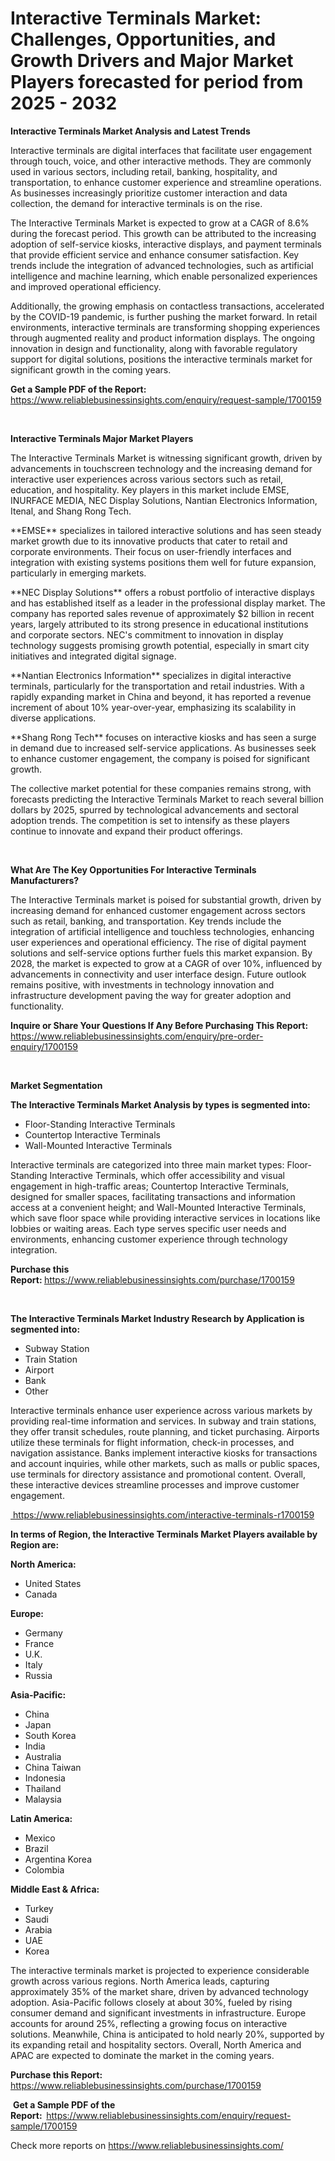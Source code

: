 <p><h1>Interactive Terminals Market: Challenges, Opportunities, and Growth Drivers and Major Market Players forecasted for period from 2025 - 2032</h1></p><p><strong>Interactive Terminals Market Analysis and Latest Trends</strong></p>
<p><p>Interactive terminals are digital interfaces that facilitate user engagement through touch, voice, and other interactive methods. They are commonly used in various sectors, including retail, banking, hospitality, and transportation, to enhance customer experience and streamline operations. As businesses increasingly prioritize customer interaction and data collection, the demand for interactive terminals is on the rise.</p><p>The Interactive Terminals Market is expected to grow at a CAGR of 8.6% during the forecast period. This growth can be attributed to the increasing adoption of self-service kiosks, interactive displays, and payment terminals that provide efficient service and enhance consumer satisfaction. Key trends include the integration of advanced technologies, such as artificial intelligence and machine learning, which enable personalized experiences and improved operational efficiency. </p><p>Additionally, the growing emphasis on contactless transactions, accelerated by the COVID-19 pandemic, is further pushing the market forward. In retail environments, interactive terminals are transforming shopping experiences through augmented reality and product information displays. The ongoing innovation in design and functionality, along with favorable regulatory support for digital solutions, positions the interactive terminals market for significant growth in the coming years.</p></p>
<p><strong>Get a Sample PDF of the Report:&nbsp;</strong> <a href="https://www.reliablebusinessinsights.com/enquiry/request-sample/1700159?utm_campaign=1113&utm_medium=2&utm_source=Github&utm_content=ia&utm_term=09012025&utm_id=interactive-terminals">https://www.reliablebusinessinsights.com/enquiry/request-sample/1700159</a></p>
<p>&nbsp;</p>
<p><strong>Interactive Terminals Major Market Players</strong></p>
<p><p>The Interactive Terminals Market is witnessing significant growth, driven by advancements in touchscreen technology and the increasing demand for interactive user experiences across various sectors such as retail, education, and hospitality. Key players in this market include EMSE, INURFACE MEDIA, NEC Display Solutions, Nantian Electronics Information, Itenal, and Shang Rong Tech.</p><p>**EMSE** specializes in tailored interactive solutions and has seen steady market growth due to its innovative products that cater to retail and corporate environments. Their focus on user-friendly interfaces and integration with existing systems positions them well for future expansion, particularly in emerging markets.</p><p>**NEC Display Solutions** offers a robust portfolio of interactive displays and has established itself as a leader in the professional display market. The company has reported sales revenue of approximately $2 billion in recent years, largely attributed to its strong presence in educational institutions and corporate sectors. NEC's commitment to innovation in display technology suggests promising growth potential, especially in smart city initiatives and integrated digital signage.</p><p>**Nantian Electronics Information** specializes in digital interactive terminals, particularly for the transportation and retail industries. With a rapidly expanding market in China and beyond, it has reported a revenue increment of about 10% year-over-year, emphasizing its scalability in diverse applications.</p><p>**Shang Rong Tech** focuses on interactive kiosks and has seen a surge in demand due to increased self-service applications. As businesses seek to enhance customer engagement, the company is poised for significant growth.</p><p>The collective market potential for these companies remains strong, with forecasts predicting the Interactive Terminals Market to reach several billion dollars by 2025, spurred by technological advancements and sectoral adoption trends. The competition is set to intensify as these players continue to innovate and expand their product offerings.</p></p>
<p>&nbsp;</p>
<p><strong>What Are The Key Opportunities For Interactive Terminals Manufacturers?</strong></p>
<p><p>The Interactive Terminals market is poised for substantial growth, driven by increasing demand for enhanced customer engagement across sectors such as retail, banking, and transportation. Key trends include the integration of artificial intelligence and touchless technologies, enhancing user experiences and operational efficiency. The rise of digital payment solutions and self-service options further fuels this market expansion. By 2028, the market is expected to grow at a CAGR of over 10%, influenced by advancements in connectivity and user interface design. Future outlook remains positive, with investments in technology innovation and infrastructure development paving the way for greater adoption and functionality.</p></p>
<p><strong>Inquire or Share Your Questions If Any Before Purchasing This Report:</strong> <a href="https://www.reliablebusinessinsights.com/enquiry/pre-order-enquiry/1700159?utm_campaign=1113&utm_medium=2&utm_source=Github&utm_content=ia&utm_term=09012025&utm_id=interactive-terminals">https://www.reliablebusinessinsights.com/enquiry/pre-order-enquiry/1700159</a></p>
<p>&nbsp;</p>
<p><strong>Market Segmentation</strong></p>
<p><strong>The Interactive Terminals Market Analysis by types is segmented into:</strong></p>
<p><ul><li>Floor-Standing Interactive Terminals</li><li>Countertop Interactive Terminals</li><li>Wall-Mounted Interactive Terminals</li></ul></p>
<p><p>Interactive terminals are categorized into three main market types: Floor-Standing Interactive Terminals, which offer accessibility and visual engagement in high-traffic areas; Countertop Interactive Terminals, designed for smaller spaces, facilitating transactions and information access at a convenient height; and Wall-Mounted Interactive Terminals, which save floor space while providing interactive services in locations like lobbies or waiting areas. Each type serves specific user needs and environments, enhancing customer experience through technology integration.</p></p>
<p><strong>Purchase this Report:&nbsp;</strong><a href="https://www.reliablebusinessinsights.com/purchase/1700159?utm_campaign=1113&utm_medium=2&utm_source=Github&utm_content=ia&utm_term=09012025&utm_id=interactive-terminals">https://www.reliablebusinessinsights.com/purchase/1700159</a></p>
<p>&nbsp;</p>
<p><strong>The Interactive Terminals Market Industry Research by Application is segmented into:</strong></p>
<p><ul><li>Subway Station</li><li>Train Station</li><li>Airport</li><li>Bank</li><li>Other</li></ul></p>
<p><p>Interactive terminals enhance user experience across various markets by providing real-time information and services. In subway and train stations, they offer transit schedules, route planning, and ticket purchasing. Airports utilize these terminals for flight information, check-in processes, and navigation assistance. Banks implement interactive kiosks for transactions and account inquiries, while other markets, such as malls or public spaces, use terminals for directory assistance and promotional content. Overall, these interactive devices streamline processes and improve customer engagement.</p></p>
<p><a href="https://www.reliablebusinessinsights.com/interactive-terminals-r1700159?utm_campaign=1113&utm_medium=2&utm_source=Github&utm_content=ia&utm_term=09012025&utm_id=interactive-terminals">&nbsp;https://www.reliablebusinessinsights.com/interactive-terminals-r1700159</a></p>
<p><strong>In terms of Region, the Interactive Terminals Market Players available by Region are:</strong></p>
<p>
    <p> <strong> North America: </strong>
        <ul>
            <li>United States</li>
            <li>Canada</li>
        </ul>
        </p> 
    <p> <strong> Europe: </strong>
        <ul>
            <li>Germany</li>
            <li>France</li>
            <li>U.K.</li>
            <li>Italy</li>
            <li>Russia</li>
        </ul>
        </p> 
    <p> <strong> Asia-Pacific: </strong>
        <ul>
            <li>China</li>
            <li>Japan</li>
            <li>South Korea</li>
            <li>India</li>
            <li>Australia</li>
            <li>China Taiwan</li>
            <li>Indonesia</li>
            <li>Thailand</li>
            <li>Malaysia</li>
        </ul>
        </p> 
    <p> <strong> Latin America: </strong>
        <ul>
            <li>Mexico</li>
            <li>Brazil</li>
            <li>Argentina Korea</li>
            <li>Colombia</li>
        </ul>
        </p> 
    <p> <strong> Middle East & Africa: </strong>
        <ul>
            <li>Turkey</li>
            <li>Saudi</li>
            <li>Arabia</li>
            <li>UAE</li>
            <li>Korea</li>
        </ul>
    </p>
    </p>
<p><p>The interactive terminals market is projected to experience considerable growth across various regions. North America leads, capturing approximately 35% of the market share, driven by advanced technology adoption. Asia-Pacific follows closely at about 30%, fueled by rising consumer demand and significant investments in infrastructure. Europe accounts for around 25%, reflecting a growing focus on interactive solutions. Meanwhile, China is anticipated to hold nearly 20%, supported by its expanding retail and hospitality sectors. Overall, North America and APAC are expected to dominate the market in the coming years.</p></p>
<p><strong>Purchase this Report: </strong><a href="https://www.reliablebusinessinsights.com/purchase/1700159?utm_campaign=1113&utm_medium=2&utm_source=Github&utm_content=ia&utm_term=09012025&utm_id=interactive-terminals">https://www.reliablebusinessinsights.com/purchase/1700159</a></p>
<p>&nbsp;<strong>Get a Sample PDF of the Report:&nbsp;&nbsp;</strong><a href="https://www.reliablebusinessinsights.com/enquiry/request-sample/1700159?utm_campaign=1113&utm_medium=2&utm_source=Github&utm_content=ia&utm_term=09012025&utm_id=interactive-terminals">https://www.reliablebusinessinsights.com/enquiry/request-sample/1700159</a></p>
<p><strong></strong></p>
<p>Check more reports on <a href="https://www.reliablebusinessinsights.com/?utm_campaign=1113&utm_medium=2&utm_source=Github&utm_content=ia&utm_term=09012025&utm_id=interactive-terminals">https://www.reliablebusinessinsights.com/</a></p>